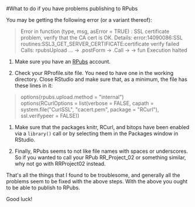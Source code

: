 #What to do if you have problems publishing to RPubs

You may be getting the following error (or a variant thereof):
>Error in function (type, msg, asError = TRUE)  : 
>  SSL certificate problem, verify that the CA cert is OK. Details:
>error:14090086:SSL routines:SSL3_GET_SERVER_CERTIFICATE:certificate verify failed
>Calls: rpubsUpload ... <Anonymous> -> .postForm -> .Call -> <Anonymous> -> fun
>Execution halted

1.  Make sure you have an [RPubs](http://rpubs.com/) account.

1.  Check your RProfile.site file.  You need to have one in the working directory.  Close RStudio and make sure that, as a minimum, the file has these  lines in it:
> options(rpubs.upload.method = "internal")  
options(RCurlOptions = list(verbose = FALSE, capath = system.file("CurlSSL", "cacert.pem", package = "RCurl"), ssl.verifypeer = FALSE))  

1. Make sure that the packages knitr, RCurl, and bitops have been enabled via a `library()` call or by selecting them in the Packages window in RStudio.

3.  Finally, RPubs seems to not like file names with spaces or underscores.  So if you wanted to call your RPub RR_Project_02 or something similar, why not go with RRProject02 instead.

That's all the things that I found to be troublesome, and generally all the problems seem to be fixed with the above steps.  With the above you ought to be able to publish to RPubs.



Good luck!

